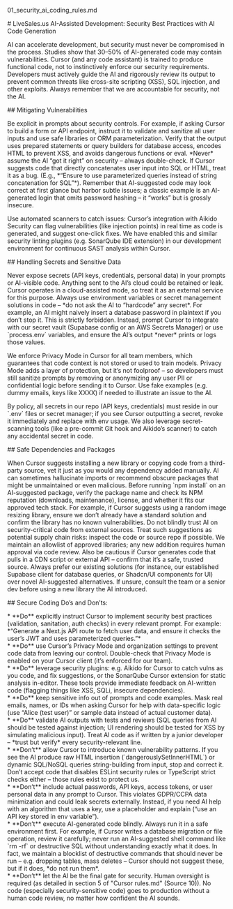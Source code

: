 01\_security\_ai\_coding\_rules.md

\# LiveSales.us AI-Assisted Development: Security Best Practices with AI Code Generation

AI can accelerate development, but security must never be compromised in the process. Studies show that 30–50% of AI-generated code may contain vulnerabilities. Cursor (and any code assistant) is trained to produce functional code, not to instinctively enforce our security requirements. Developers must actively guide the AI and rigorously review its output to prevent common threats like cross-site scripting (XSS), SQL injection, and other exploits. Always remember that we are accountable for security, not the AI.

\#\# Mitigating Vulnerabilities

Be explicit in prompts about security controls. For example, if asking Cursor to build a form or API endpoint, instruct it to validate and sanitize all user inputs and use safe libraries or ORM parameterization. Verify that the output uses prepared statements or query builders for database access, encodes HTML to prevent XSS, and avoids dangerous functions or eval. \*Never\* assume the AI “got it right” on security – always double-check. If Cursor suggests code that directly concatenates user input into SQL or HTML, treat it as a bug. (E.g., \*“Ensure to use parameterized queries instead of string concatenation for SQL”\*). Remember that AI-suggested code may look correct at first glance but harbor subtle issues; a classic example is an AI-generated login that omits password hashing – it “works” but is grossly insecure.

Use automated scanners to catch issues: Cursor’s integration with Aikido Security can flag vulnerabilities (like injection points) in real time as code is generated, and suggest one-click fixes. We have enabled this and similar security linting plugins (e.g. SonarQube IDE extension) in our development environment for continuous SAST analysis within Cursor.

\#\# Handling Secrets and Sensitive Data

Never expose secrets (API keys, credentials, personal data) in your prompts or AI-visible code. Anything sent to the AI’s cloud could be retained or leak. Cursor operates in a cloud-assisted mode, so treat it as an external service for this purpose. Always use environment variables or secret management solutions in code – \*do not ask the AI to “hardcode” any secret\*. For example, an AI might naively insert a database password in plaintext if you don’t stop it. This is strictly forbidden. Instead, prompt Cursor to integrate with our secret vault (Supabase config or an AWS Secrets Manager) or use \`process.env\` variables, and ensure the AI’s output \*never\* prints or logs those values.

We enforce Privacy Mode in Cursor for all team members, which guarantees that code context is not stored or used to train models. Privacy Mode adds a layer of protection, but it’s not foolproof – so developers must still sanitize prompts by removing or anonymizing any user PII or confidential logic before sending it to Cursor. Use fake examples (e.g. dummy emails, keys like XXXX) if needed to illustrate an issue to the AI.

By policy, all secrets in our repo (API keys, credentials) must reside in our \`.env\` files or secret manager; if you see Cursor outputting a secret, revoke it immediately and replace with env usage. We also leverage secret-scanning tools (like a pre-commit Git hook and Aikido’s scanner) to catch any accidental secret in code.

\#\# Safe Dependencies and Packages

When Cursor suggests installing a new library or copying code from a third-party source, vet it just as you would any dependency added manually. AI can sometimes hallucinate imports or recommend obscure packages that might be unmaintained or even malicious. Before running \`npm install\` on an AI-suggested package, verify the package name and check its NPM reputation (downloads, maintenance), license, and whether it fits our approved tech stack. For example, if Cursor suggests using a random image resizing library, ensure we don’t already have a standard solution and confirm the library has no known vulnerabilities. Do not blindly trust AI on security-critical code from external sources. Treat such suggestions as potential supply chain risks: inspect the code or source repo if possible. We maintain an allowlist of approved libraries; any new addition requires human approval via code review. Also be cautious if Cursor generates code that pulls in a CDN script or external API – confirm that it’s a safe, trusted source. Always prefer our existing solutions (for instance, our established Supabase client for database queries, or Shadcn/UI components for UI) over novel AI-suggested alternatives. If unsure, consult the team or a senior dev before using a new library the AI introduced.

\#\# Secure Coding Do’s and Don’ts:

\* \*\*Do\*\* explicitly instruct Cursor to implement security best practices (validation, sanitation, auth checks) in every relevant prompt. For example: \*“Generate a Next.js API route to fetch user data, and ensure it checks the user’s JWT and uses parameterized queries.”\*  
\* \*\*Do\*\* use Cursor’s Privacy Mode and organization settings to prevent code data from leaving our control. Double-check that Privacy Mode is enabled on your Cursor client (it’s enforced for our team).  
\* \*\*Do\*\* leverage security plugins: e.g. Aikido for Cursor to catch vulns as you code, and fix suggestions, or the SonarQube Cursor extension for static analysis in-editor. These tools provide immediate feedback on AI-written code (flagging things like XSS, SQLi, insecure dependencies).  
\* \*\*Do\*\* keep sensitive info out of prompts and code examples. Mask real emails, names, or IDs when asking Cursor for help with data-specific logic (use “Alice (test user)” or sample data instead of actual customer data).  
\* \*\*Do\*\* validate AI outputs with tests and reviews (SQL queries from AI should be tested against injection; UI rendering should be tested for XSS by simulating malicious input). Treat AI code as if written by a junior developer – \*trust but verify\* every security-relevant line.  
\* \*\*Don’t\*\* allow Cursor to introduce known vulnerability patterns. If you see the AI produce raw HTML insertion (\`dangerouslySetInnerHTML\`) or dynamic SQL/NoSQL queries string-building from input, stop and correct it. Don’t accept code that disables ESLint security rules or TypeScript strict checks either – those rules exist to protect us.  
\* \*\*Don’t\*\* include actual passwords, API keys, access tokens, or user personal data in any prompt to Cursor. This violates GDPR/CCPA data minimization and could leak secrets externally. Instead, if you need AI help with an algorithm that uses a key, use a placeholder and explain (“use an API key stored in env variable”).  
\* \*\*Don’t\*\* execute AI-generated code blindly. Always run it in a safe environment first. For example, if Cursor writes a database migration or file operation, review it carefully; never run an AI-suggested shell command like \`rm \-rf\` or destructive SQL without understanding exactly what it does. In fact, we maintain a blocklist of destructive commands that should never be run – e.g. dropping tables, mass deletes – Cursor should not suggest these, but if it does, \*do not run them\*.  
\* \*\*Don’t\*\* let the AI be the final gate for security. Human oversight is required (as detailed in section 5 of "Cursor rules.md" (Source 10)). No code (especially security-sensitive code) goes to production without a human code review, no matter how confident the AI sounds.  
